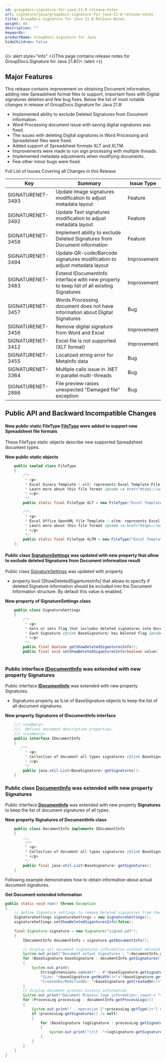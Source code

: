 ```yaml
---
id: groupdocs-signature-for-java-21-8-release-notes
url: signature/java/groupdocs-signature-for-java-21-8-release-notes
title: GroupDocs.Signature for Java 21.8 Release Notes
weight: 44
description: ""
keywords: 
productName: GroupDocs.Signature for Java
hideChildren: False
---
```

{{< alert style="info" >}}This page contains release notes for GroupDocs.Signature for Java 21.8{{< /alert >}}

## Major Features

This release contains improvement on obtaining Document information, adding new Spreadsheet format files to support, important fixes with Digital signatures deletion and few bug fixes.
Below the list of most notable changes in release of GroupDocs.Signature for Java 21.8:

* Implemented ability to exclude Deleted Signatures from Document information.
* Word Processing document issue with saving digital signatures was fixed.
* The issues with deleting Digital signatures in Word Processing and Spreadsheet files were fixed.
* Added support of Spreadsheet formats XLT and XLTM.
* Improvements were made to run sign processing with multiple threads.
* Implemented metadata adjustments when modifying documents.
* Few other minor bugs were fixed.

Full List of Issues Covering all Changes in this Release

| Key | Summary | Issue Type |
| --- | --- | --- |
| SIGNATURENET-3493 | Update Image signatures modification to adjust metadata layout  | Feature |
| SIGNATURENET-3492 | Update Text signatures modification to adjust metadata layout  | Feature |
| SIGNATURENET-3458 | Implement ability to exclude Deleted Signatures from Document information  | Feature |
| SIGNATURENET-3494 | Update QR-code/Barcode signatures modification to adjust metadata layout  | Improvement |
| SIGNATURENET-3483 | Extend IDocumentInfo interface with new property to keep list of all existing Signatures  | Improvement |
| SIGNATURENET-3457 | Words Processing document does not have information about Digital Signatures | Bug |
| SIGNATURENET-3456 | Remove digital signature from Word and Excel | Improvement |
| SIGNATURENET-3412 | Excel file is not supported (XLT format) | Improvement |
| SIGNATURENET-3455 | Localized string error for MetaInfo data  | Bug |
| SIGNATURENET-3364 | Multiple calls issue in .NET in parallel multi-threads  | Bug |
| SIGNATURENET-2886 | File preview raises unexpected "Damaged file" exception  | Bug |

## Public API and Backward Incompatible Changes

#### New public static FileType [FileType](https://apireference.groupdocs.com/signature/java/com.groupdocs.signature.domain.documentpreview/FileType) were added to support new Spreadsheet file formats

These FileType static objects describe new supported Spreadsheet document types.

**New public static objects**

```java
    public sealed class FileType
    {
		/**
		 * <p>
		 * Excel binary Template (.xlt) represents Excel Template File Format.
		 * Learn more about this file format {@code <a href="https://wiki.fileformat.com/spreadsheet/xlt">here</a>}.
		 * </p>
		 */
		public static final FileType XLT = new FileType("Excel Template file", ".xlt");

		/**
		 * <p>
		 * Excel Office OpenXML file Template (.xltm) represents Excel Template File Format.
		 * Learn more about this file format {@code <a href="https://wiki.fileformat.com/spreadsheet/xltm">here</a>}.
		 * </p>
		 */
		public static final FileType XLTM = new FileType("Excel Template file", ".xltm");
    };
```

#### Public class [SignatureSettings](https://apireference.groupdocs.com/signature/java/com.groupdocs.signature/SignatureSettings) was updated with new property that allow to exclude deleted Signatures from Document information result

Public class [SignatureSettings](https://apireference.groupdocs.com/signature/java/com.groupdocs.signature/SignatureSettings) was updated with property

* property bool [ShowDeletedSiganturesInfo] that allows to specify if deleted Signature information should be included into the Document Information structure. By default this value is enabled.

**New property of SignatureSettings class**

```java
    public class SignatureSettings
    {
        /**
		 * <p>
		 * Gets or sets flag that includes deleted signatures into Document Info result.
		 * Each Signature {@link BaseSignature} has Deleted flag {@code BaseSignature.Deleted}({@link BaseSignature#getDeleted}/{@link BaseSignature#setDeleted(boolean)}) to detect if it was deleted.
		 * </p>
		 */		
		public final boolean getShowDeletedSiganturesInfo();		
		public final void setShowDeletedSiganturesInfo(boolean value)
		
```

### Public interface [IDocumentInfo](https://apireference.groupdocs.com/signature/java/com.groupdocs.signature.domain.documentpreview/IDocumentInfo) was extended with new property Signatures

Public interface **[IDocumentInfo](https://apireference.groupdocs.com/signature/java/com.groupdocs.signature.domain.documentpreview/IDocumentInfo)** was extended with new property Signatures.

* Signatures property as IList of BaseSignature objects to keep the list of all document signatures.

**New property Signatures of IDocumentInfo interface**

```java
    /// <summary>
    ///  Defines document description properties.
    /// </summary>
    public interface IDocumentInfo
	{
       /**
		 * <p>
		 * Collection of document all types signatures {@link BaseSignature}.
		 * </p>
		 */		
		public java.util.List<BaseSignature> getSignatures();
	}
```

### Public class [DocumentInfo](https://apireference.groupdocs.com/signature/java/com.groupdocs.signature.domain.documentpreview/DocumentInfo) was extended with new property Signatures

Public interface **[DocumentInfo](https://apireference.groupdocs.com/signature/java/com.groupdocs.signature.domain.documentpreview/DocumentInfo)** was extended with new property **Signatures** to keep the list of document signatures of all types.

**New property Signatures of DocumentInfo class**

```java
    public class DocumentInfo implements IDocumentInfo
	{
        ...
         /**
		 * <p>
		 * Collection of document all types signatures {@link BaseSignature}.
		 * </p>
		 */		
		public final java.util.List<BaseSignature> getSignatures()
	}
```

Following example demonstrates how to obtain information about actual document signatures.

**Get Document extended information**

```java
public static void run() throws Exception
{
    // define Signature settings to remove Deleted signatures from the list
    SignatureSettings signatureSettings = new SignatureSettings();
    signatureSettings.setShowDeletedSiganturesInfo(false);
	
    final Signature signature = new Signature("signed.pdf");
    {
        IDocumentInfo documentInfo = signature.getDocumentInfo();

		// display all document signatures information without deleted ones
		System.out.print("Document actual Signatures : "+documentInfo.getSignatures().size());
		for (BaseSignature baseSignature : documentInfo.getSignatures())
		{
			System.out.print(
				StringExtensions.concat(" - #"+baseSignature.getSignatureId()+": Type: "+baseSignature.getSignatureType()+" Location: "+baseSignature.getLeft()+"x"+baseSignature.getTop()+". ",
				"Size: "+baseSignature.getWidth()+"x"+baseSignature.getHeight()+". ",
				"CreatedOn/ModifiedOn: "+baseSignature.getCreatedOn()+" / "+baseSignature.getModifiedOn()));
		}                
		// display document process history information
		System.out.print("Document Process logs information: count = "+documentInfo.getProcessLogs().size());
		for (ProcessLog processLog : documentInfo.getProcessLogs())
		{
			System.out.print(" - operation ["+processLog.getType()+"] on {processLog.Date.ToShortDateString()}. Succedded/Failed {processLog.Succeeded}/{processLog.Failed}. Message: {processLog.Message} : ");
			if (processLog.getSignatures() != null)
			{
				for (BaseSignature logSignature : processLog.getSignatures())
				{
					System.out.print("\t\t -"+logSignature.getSignatureType()+" #"+logSignature.getSignatureId()+" at "+logSignature.getTop()+" x "+logSignature.getLeft()+" pos;");
				}
			}
		}
    }
}
```
